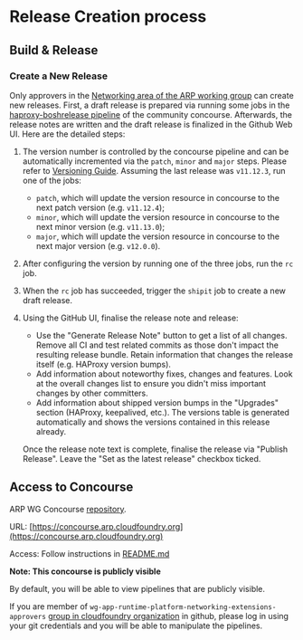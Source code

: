 # Release Creation process

## Build & Release

### Create a New Release

Only approvers in the [Networking area of the ARP working group](https://github.com/cloudfoundry/community/blob/main/toc/working-groups/app-runtime-platform.md#roles--technical-assets) can create new releases. 
First, a draft release is prepared via running some jobs in the [haproxy-boshrelease pipeline](https://concourse.arp.cloudfoundry.org/teams/main/pipelines/haproxy-boshrelease) of the community concourse.
Afterwards, the release notes are written and the draft release is finalized in the Github Web UI. 
Here are the detailed steps:

1. The version number is controlled by the concourse pipeline and can be automatically incremented via the `patch`, `minor` and `major` steps. Please refer to [Versioning Guide](https://github.com/cloudfoundry/haproxy-boshrelease/tree/master/ci#versioning-guide).
   Assuming the last release was `v11.12.3`, run one of the jobs:
   * `patch`, which will update the version resource in concourse to the next patch version (e.g. `v11.12.4`);
   * `minor`, which will update the version resource in concourse to the next minor version (e.g. `v11.13.0`);
   * `major`, which will update the version resource in concourse to the next major version (e.g. `v12.0.0`).

2. After configuring the version by running one of the three jobs, run the `rc` job. 
3. When the `rc` job has succeeded, trigger the `shipit` job to create a new draft release. 
4. Using the GitHub UI, finalise the release note and release: 
   * Use the "Generate Release Note" button to get a list of all changes. Remove all CI and test related commits as those don't impact the resulting release bundle. Retain information that changes the release itself (e.g. HAProxy version bumps).
   * Add information about noteworthy fixes, changes and features. Look at the overall changes list to ensure you didn't miss important changes by other committers. 
   * Add information about shipped version bumps in the "Upgrades" section (HAProxy, keepalived, etc.). The versions table is generated automatically and shows the versions contained in this release already.

   Once the release note text is complete, finalise the release via "Publish Release". Leave the "Set as the latest release" checkbox ticked. 


## Access to Concourse

ARP WG Concourse [repository](https://github.com/cloudfoundry/routing-concourse).

URL: [https://concourse.arp.cloudfoundry.org](https://concourse.arp.cloudfoundry.org)

Access: Follow instructions in [README.md](https://github.com/cloudfoundry/routing-concourse/blob/main/README.md#authentication-to-concourse)

**Note: This concourse is publicly visible**

By default, you will be able to view pipelines that are publicly visible.

If you are member of `wg-app-runtime-platform-networking-extensions-approvers` [group in cloudfoundry organization](https://github.com/orgs/cloudfoundry/teams/wg-app-runtime-platform-networking-extensions-approvers) in github, please log in using your git credentials and you will be able to manipulate the pipelines.

